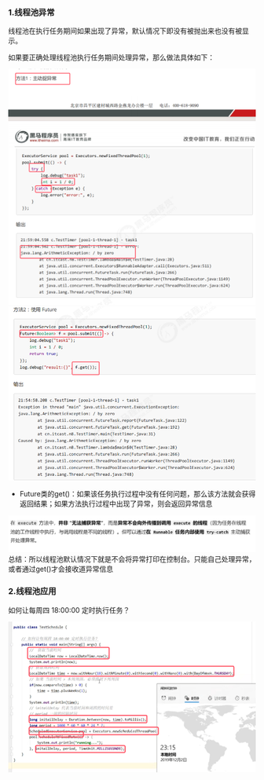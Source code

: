 
### 1.线程池异常

线程池在执行任务期间如果出现了异常，默认情况下即没有被抛出来也没有被显示。

如果要正确处理线程池执行任务期间处理异常，那么做法具体如下：  

![](assets/07线程池异常和线程池应用/file-20250923231650377.png)
![](assets/07线程池异常和线程池应用/file-20250923232317841.png)
* Future类的get()：如果该任务执行过程中没有任何问题，那么该方法就会获得返回结果；如果方法执行过程中出现了异常，则会返回异常信息

![](assets/07线程池异常和线程池应用/file-20250923232825298.png)
总结：所以线程池默认情况下就是不会将异常打印在控制台。只能自己处理异常，或者通过get()才会接收道异常信息


### 2.线程池应用
如何让每周四 18:00:00 定时执行任务？


![](assets/07线程池异常和线程池应用/file-20250923234134563.png)